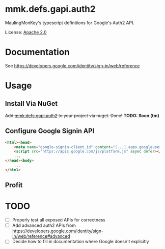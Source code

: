 ﻿# mmk.defs.gapi.auth2

MaulingMonKey's typescript definitions for Google's Auth2 API.

License: [Apache 2.0](LICENSE.txt)



# Documentation

See https://developers.google.com/identity/sign-in/web/reference



# Usage

## Install Via NuGet
<strike>Add [mmk.defs.gapi.auth2](https://www.nuget.org/packages/mmk.defs.gapi.auth2/) to your project via nuget.  Done!</strike>  **TODO:  Soon (tm)**

## Configure Google Signin API
```html
<html><head>
	<meta name="google-signin-client_id" content="[...].apps.googleusercontent.com">
	<script src="https://apis.google.com/js/platform.js" async defer></script>
	...
</head><body>
	...
</html>
```
## Profit


# TODO

- [ ] Properly test all exposed APIs for correctness
- [ ] Add advanced auth2 APIs from https://developers.google.com/identity/sign-in/web/reference#advanced
- [ ] Decide how to fill in documentation where Google doesn't explicitly
